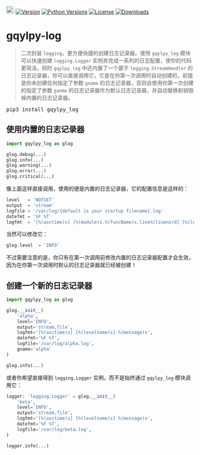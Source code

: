 [<img alt="LOGO" src="http://www.gqylpy.com/static/img/favicon.ico" height="21" width="21"/>](http://www.gqylpy.com)
[![Version](https://img.shields.io/pypi/v/gqylpy_log)](https://pypi.org/project/gqylpy_log/)
[![Python Versions](https://img.shields.io/pypi/pyversions/gqylpy_log)](https://pypi.org/project/gqylpy_log)
[![License](https://img.shields.io/pypi/l/gqylpy_log)](https://github.com/gqylpy/gqylpy-log/blob/master/LICENSE)
[![Downloads](https://pepy.tech/badge/gqylpy_log/month)](https://pepy.tech/project/gqylpy_log)

# gqylpy-log

> 二次封装 `logging`，更方便快捷的创建日志记录器。使用 `gqylpy_log` 模块可以快速创建 `logging.Logger` 实例并完成一系列的日志配置，使你的代码更简洁。同时 `gqylpy_log` 中还内置了一个基于 `logging.StreamHandler` 的日志记录器，你可以直接调用它，它是在你第一次调用时自动创建的，前提是你未创建任何指定了参数 `gname` 的日志记录器，否则会使用你第一次创建的指定了参数 `ganme` 的日志记录器作为默认日志记录器，并自动替换和销毁掉内置的日志记录器。

<kbd>pip3 install gqylpy_log</kbd>

## 使用内置的日志记录器
```python
import gqylpy_log as glog

glog.debug(...)
glog.info(...)
glog.warning(...)
glog.error(...)
glog.critical(...)
```
像上面这样直接调用，使用的便是内置的日志记录器，它的配置信息是这样的：
```python
level   = 'NOTSET'
output  = 'stream'
logfile = '/var/log/{default is your startup filename}.log'
datefmt = '%F %T'
logfmt  = '[%(asctime)s] [%(module)s.%(funcName)s.line%(lineno)d] [%(levelname)s] %(message)s'
```
当然可以修改它：
```python
glog.level  = 'INFO'
```
不过需要注意的是，你只有在第一次调用前修改内置的日志记录器配置才会生效，因为在你第一次调用时默认的日志记录器就已经被创建！

## 创建一个新的日志记录器
```python
import gqylpy_log as glog

glog.__init__(
    'alpha',
    level='INFO',
    output='stream,file',
    logfmt='[%(asctime)s] [%(levelname)s] %(message)s',
    datefmt='%F %T',
    logfile='/var/log/alpha.log',
    gname='alpha'
)

glog.info(...)
```
或者你希望直接得到 `logging.Logger` 实例，而不是始终通过 `gqylpy_log` 模块调用它：
```python
logger: 'logging.Logger' = glog.__init__(
    'beta',
    level='INFO',
    output='stream,file',
    logfmt='[%(asctime)s] [%(levelname)s] %(message)s',
    datefmt='%F %T',
    logfile='/var/log/beta.log',
)

logger.info(...)
```
